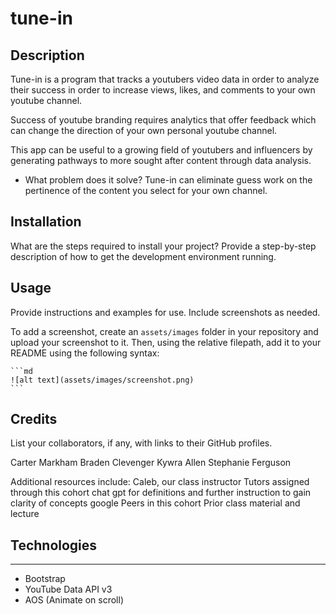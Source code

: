 # tune-in


## Description
Tune-in is a program that tracks a youtubers video data in order to analyze their success in order to increase views, likes, and comments to your own youtube channel.



Success of youtube branding requires analytics that offer feedback which can change the direction of your own personal youtube channel.

This app can be useful to a growing field of youtubers and influencers by generating pathways to more sought after content through data analysis.
- What problem does it solve?
Tune-in can eliminate guess work on the pertinence of the content you select for your own channel. 




## Installation

What are the steps required to install your project? Provide a step-by-step description of how to get the development environment running.

## Usage

Provide instructions and examples for use. Include screenshots as needed.

To add a screenshot, create an `assets/images` folder in your repository and upload your screenshot to it. Then, using the relative filepath, add it to your README using the following syntax:

    ```md
    ![alt text](assets/images/screenshot.png)
    ```

## Credits

List your collaborators, if any, with links to their GitHub profiles.

Carter Markham
Braden Clevenger
Kywra Allen
Stephanie Ferguson

Additional resources include: 
Caleb, our class instructor
Tutors assigned through this cohort
chat gpt for definitions and further instruction to gain clarity of concepts
google
Peers in this cohort
Prior class material and lecture

 ## Technologies
***
  - Bootstrap
  - YouTube Data API v3
  - AOS (Animate on scroll)




